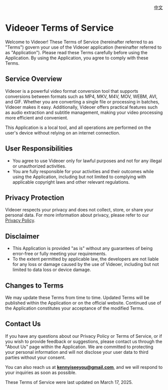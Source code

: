 <p align="right">
  <a href="./terms-of-service.zh.md">中文</a>
</p>
<!--rehype:style=float: right; bottom: -36px; position: relative;-->

Videoer Terms of Service
===

Welcome to Videoer! These Terms of Service (hereinafter referred to as "Terms") govern your use of the Videoer application (hereinafter referred to as "Application"). Please read these Terms carefully before using the Application. By using the Application, you agree to comply with these Terms.

## Service Overview

Videoer is a powerful video format conversion tool that supports conversions between formats such as MP4, MKV, M4V, MOV, WEBM, AVI, and GIF. Whether you are converting a single file or processing in batches, Videoer makes it easy. Additionally, Videoer offers practical features such as audio extraction and subtitle management, making your video processing more efficient and convenient.

This Application is a local tool, and all operations are performed on the user's device without relying on an internet connection.

## User Responsibilities

- You agree to use Videoer only for lawful purposes and not for any illegal or unauthorized activities.
- You are fully responsible for your activities and their outcomes while using the Application, including but not limited to complying with applicable copyright laws and other relevant regulations.

## Privacy Protection

Videoer respects your privacy and does not collect, store, or share your personal data. For more information about privacy, please refer to our [Privacy Policy](./privacy-policy.md).

## Disclaimer

- This Application is provided "as is" without any guarantees of being error-free or fully meeting your requirements.
- To the extent permitted by applicable law, the developers are not liable for any loss or damage caused by the use of Videoer, including but not limited to data loss or device damage.

## Changes to Terms

We may update these Terms from time to time. Updated Terms will be published within the Application or on the official website. Continued use of the Application constitutes your acceptance of the modified Terms.

## Contact Us

If you have any questions about our Privacy Policy or Terms of Service, or if you wish to provide feedback or suggestions, please contact us through the "About Us" page within the Application. We are committed to protecting your personal information and will not disclose your user data to third parties without your consent.

You can also reach us at **kennyiseeyou@gmail.com**, and we will respond to your inquiries as soon as possible.

These Terms of Service were last updated on March 17, 2025.
